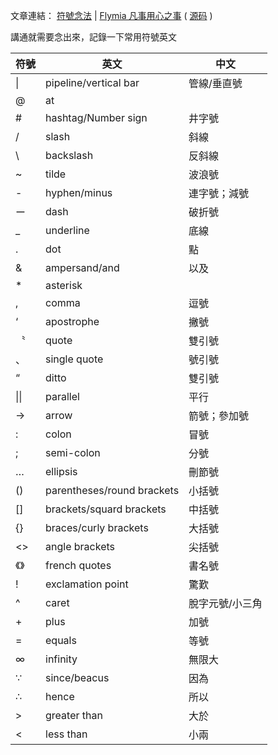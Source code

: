 
文章連結：
[符號念法](https://ppundsh.github.io/posts/bbd5/) | [Flymia 凡事用心之事](https://ppundsh.github.io/) ( [源码](https://github.com/ppundsh/ppundsh.github.io/blob/master/posts/bbd5/index.html) )

<p>講通就需要念出來，記錄一下常用符號英文<br><a id="more"></a></p>
<table>
<thead>
<tr>
<th>符號</th>
<th>英文</th>
<th>中文</th>
</tr>
</thead>
<tbody>
<tr>
<td>&#124;</td>
<td>pipeline/vertical bar</td>
<td>管線/垂直號</td>
</tr>
<tr>
<td>@</td>
<td>at</td>
<td></td>
</tr>
<tr>
<td>#</td>
<td>hashtag/Number sign</td>
<td>井字號</td>
</tr>
<tr>
<td>/</td>
<td>slash</td>
<td>斜線</td>
</tr>
<tr>
<td>\</td>
<td>backslash</td>
<td>反斜線</td>
</tr>
<tr>
<td>~</td>
<td>tilde</td>
<td>波浪號</td>
</tr>
<tr>
<td>-</td>
<td>hyphen/minus</td>
<td>連字號；減號</td>
</tr>
<tr>
<td>ー</td>
<td>dash</td>
<td>破折號</td>
</tr>
<tr>
<td>_</td>
<td>underline</td>
<td>底線</td>
</tr>
<tr>
<td>.</td>
<td>dot</td>
<td>點</td>
</tr>
<tr>
<td>&amp;</td>
<td>ampersand/and</td>
<td>以及</td>
</tr>
<tr>
<td>*</td>
<td>asterisk</td>
<td></td>
</tr>
<tr>
<td>,</td>
<td>comma</td>
<td>逗號</td>
</tr>
<tr>
<td>‘</td>
<td>apostrophe</td>
<td>撇號</td>
</tr>
<tr>
<td>〝</td>
<td>quote</td>
<td>雙引號</td>
</tr>
<tr>
<td>、</td>
<td>single quote</td>
<td>號引號</td>
</tr>
<tr>
<td>“</td>
<td>ditto</td>
<td>雙引號</td>
</tr>
<tr>
<td>&#124;&#124;</td>
<td>parallel</td>
<td>平行</td>
</tr>
<tr>
<td>→</td>
<td>arrow</td>
<td>箭號；參加號</td>
</tr>
<tr>
<td>:</td>
<td>colon</td>
<td>冒號</td>
</tr>
<tr>
<td>;</td>
<td>semi-colon</td>
<td>分號</td>
</tr>
<tr>
<td>…</td>
<td>ellipsis</td>
<td>刪節號</td>
</tr>
<tr>
<td>()</td>
<td>parentheses/round brackets</td>
<td>小括號</td>
</tr>
<tr>
<td>[]</td>
<td>brackets/squard brackets</td>
<td>中括號</td>
</tr>
<tr>
<td>{}</td>
<td>braces/curly brackets</td>
<td>大括號</td>
</tr>
<tr>
<td>&lt;&gt;</td>
<td>angle brackets</td>
<td>尖括號</td>
</tr>
<tr>
<td>《》</td>
<td>french quotes</td>
<td>書名號</td>
</tr>
<tr>
<td>!</td>
<td>exclamation point</td>
<td>驚歎</td>
</tr>
<tr>
<td>^</td>
<td>caret</td>
<td>脫字元號/小三角</td>
</tr>
<tr>
<td>+</td>
<td>plus</td>
<td>加號</td>
</tr>
<tr>
<td>=</td>
<td>equals</td>
<td>等號</td>
</tr>
<tr>
<td>∞</td>
<td>infinity</td>
<td>無限大</td>
</tr>
<tr>
<td>∵</td>
<td>since/beacus</td>
<td>因為</td>
</tr>
<tr>
<td>∴</td>
<td>hence</td>
<td>所以</td>
</tr>
<tr>
<td>&gt;</td>
<td>greater than</td>
<td>大於</td>
</tr>
<tr>
<td>&lt;</td>
<td>less than</td>
<td>小兩</td>
</tr>
</tbody>
</table>
